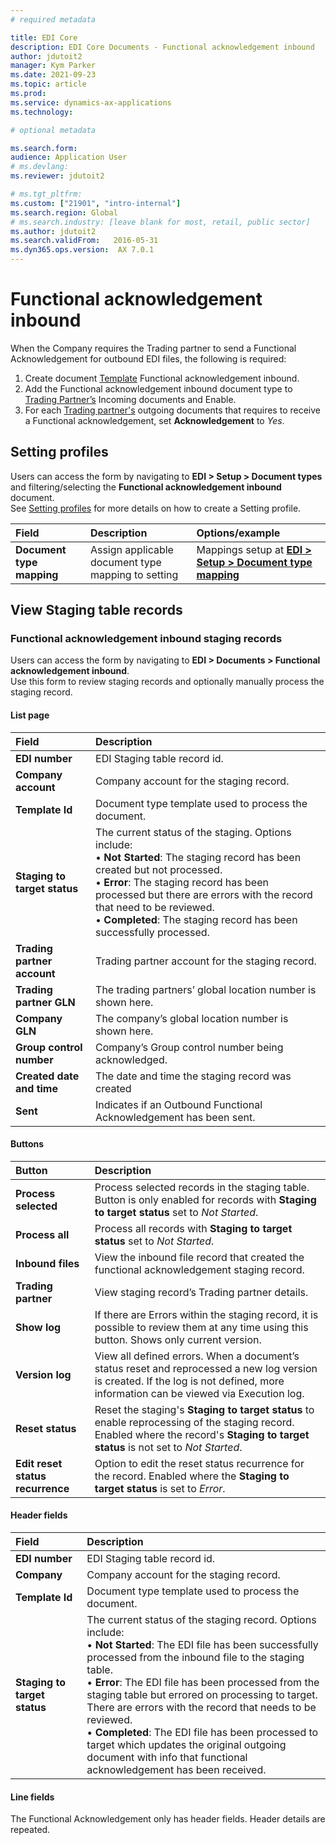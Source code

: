```yaml
---
# required metadata

title: EDI Core
description: EDI Core Documents - Functional acknowledgement inbound
author: jdutoit2
manager: Kym Parker
ms.date: 2021-09-23
ms.topic: article
ms.prod: 
ms.service: dynamics-ax-applications
ms.technology: 

# optional metadata

ms.search.form:  
audience: Application User
# ms.devlang: 
ms.reviewer: jdutoit2

# ms.tgt_pltfrm: 
ms.custom: ["21901", "intro-internal"]
ms.search.region: Global
# ms.search.industry: [leave blank for most, retail, public sector]
ms.author: jdutoit2
ms.search.validFrom:   2016-05-31
ms.dyn365.ops.version:  AX 7.0.1
---
```


# Functional acknowledgement inbound

When the Company requires the Trading partner to send a Functional Acknowledgement for outbound EDI files, the following is required:
1.	Create document [Template](../Setup/DocumentTypes/File-templates.md) Functional acknowledgement inbound.
1.	Add the Functional acknowledgement inbound document type to [Trading Partner’s](../Setup/Trading-partners.md) Incoming documents and Enable.
1.	For each [Trading partner's](../Setup/Trading-partners.md) outgoing documents that requires to receive a Functional acknowledgement, set **Acknowledgement** to _Yes_.

## Setting profiles

Users can access the form by navigating to **EDI > Setup > Document types** and filtering/selecting the **Functional acknowledgement inbound** document. <br>
See [Setting profiles](../Setup/DocumentTypes/Setting-profiles.md) for more details on how to create a Setting profile.

**Field** 	                                | **Description**                     | **Options/example**
:--------------------------------           |:------------------------------------|:------------------------------------
**Document type mapping**                   | Assign applicable document type mapping to setting	| Mappings setup at [**EDI > Setup > Document type mapping**](../Setup/Document-type-mapping.md)

## View Staging table records

### Functional acknowledgement inbound staging records

Users can access the form by navigating to **EDI > Documents > Functional acknowledgement inbound**. <br>
Use this form to review staging records and optionally manually process the staging record.

#### List page

**Field** 	                      | **Description**
:-------------------------------- |:-------------------------------------
**EDI number**                    |	EDI Staging table record id.
**Company account**               |	Company account for the staging record.
**Template Id**                   |	Document type template used to process the document.
**Staging to target status**      |	The current status of the staging. Options include: <br> •	**Not Started**: The staging record has been created but not processed. <br> •	**Error**: The staging record has been processed but there are errors with the record that need to be reviewed. <br> •	**Completed**: The staging record has been successfully processed.
**Trading partner account**       |	Trading partner account for the staging record.
**Trading partner GLN**           |	The trading partners’ global location number is shown here.
**Company GLN**                   |	The company’s global location number is shown here.
**Group control number**          |	Company’s Group control number being acknowledged.
**Created date and time**         |	The date and time the staging record was created
**Sent**                          |	Indicates if an Outbound Functional Acknowledgement has been sent.

#### Buttons

**Button** 	                      | **Description**
:-------------------------------- |:-------------------------------------
**Process selected**              |	Process selected records in the staging table. Button is only enabled for records with **Staging to target status** set to _Not Started_.
**Process all**                   |	Process all records with **Staging to target status** set to _Not Started_.
**Inbound files**                 |	View the inbound file record that created the functional acknowledgement staging record.
**Trading partner**               |	View staging record’s Trading partner details.
**Show log**                      |	If there are Errors within the staging record, it is possible to review them at any time using this button. Shows only current version.
**Version log**                   |	View all defined errors. When a document’s status reset and reprocessed a new log version is created. If the log is not defined, more information can be viewed via Execution log.
**Reset status**                  |	Reset the staging's **Staging to target status** to enable reprocessing of the staging record. Enabled where the record's **Staging to target status** is not set to _Not Started_.
**Edit reset status recurrence**  | Option to edit the reset status recurrence for the record. Enabled where the **Staging to target status** is set to _Error_.

#### Header fields

**Field** 	                      | **Description**
:-------------------------------- |:-------------------------------------
**EDI number**	                  | EDI Staging table record id.
**Company**                       |	Company account for the staging record.
**Template Id**                   |	Document type template used to process the document.
**Staging to target status**      |	The current status of the staging record. Options include: <br> •	**Not Started**: The EDI file has been successfully processed from the inbound file to the staging table. <br> •	**Error**: The EDI file has been processed from the staging table but errored on processing to target. There are errors with the record that needs to be reviewed. <br> •	**Completed**: The EDI file has been processed to target which updates the original outgoing document with info that functional acknowledgement has been received.

#### Line fields

The Functional Acknowledgement only has header fields. Header details are repeated.

